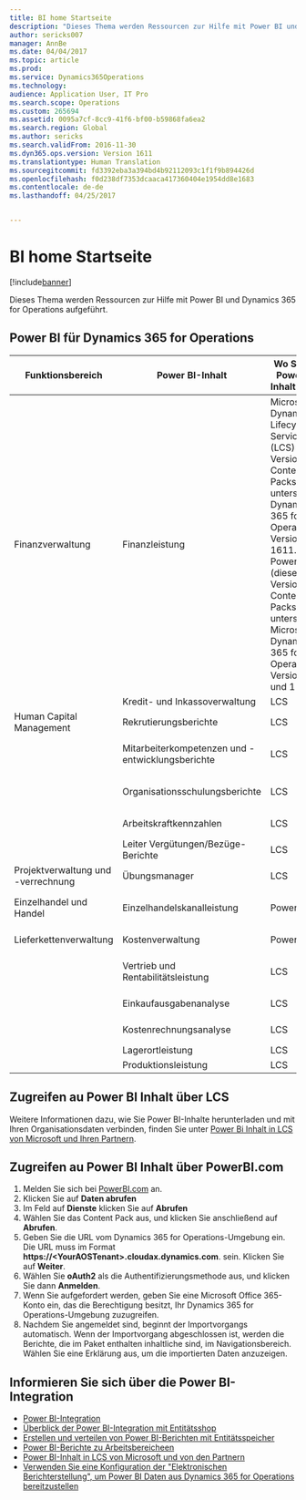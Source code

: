 ```yaml
---
title: BI home Startseite
description: "Dieses Thema werden Ressourcen zur Hilfe mit Power BI und Dynamics 365 for Operations aufgeführt."
author: sericks007
manager: AnnBe
ms.date: 04/04/2017
ms.topic: article
ms.prod: 
ms.service: Dynamics365Operations
ms.technology: 
audience: Application User, IT Pro
ms.search.scope: Operations
ms.custom: 265694
ms.assetid: 0095a7cf-8cc9-41f6-bf00-b59868fa6ea2
ms.search.region: Global
ms.author: sericks
ms.search.validFrom: 2016-11-30
ms.dyn365.ops.version: Version 1611
ms.translationtype: Human Translation
ms.sourcegitcommit: fd3392eba3a394bd4b92112093c1f1f9b894426d
ms.openlocfilehash: f0d238df7353dcaaca417360404e1954dd8e1683
ms.contentlocale: de-de
ms.lasthandoff: 04/25/2017


---
```


# <a name="power-bi-home-page"></a>BI home Startseite

[!include[banner](../includes/banner.md)]


Dieses Thema werden Ressourcen zur Hilfe mit Power BI und Dynamics 365 for Operations aufgeführt.

<a name="power-bi-content-for-dynamics-365-for-operations"></a>Power BI für Dynamics 365 for Operations
------------------------------------------------

| **Funktionsbereich**                  | **Power BI-Inhalt**                          | **Wo Sie den Power BI-Inhalt finden**                                                                                                                                                                                         | **Weitere Informationen**                                                                                                                                                               |
|-----------------------------------|-----------------------------------------------|--------------------------------------------------------------------------------------------------------------------------------------------------------------------------------------------------------------------------------|------------------------------------------------------------------------------------------------------------------------------------------------------------------------------|
| Finanzverwaltung              | Finanzleistung                         | Microsoft Dynamics Lifecycle Services (LCS) (diese Version des Content Packs unterstützt Dynamics 365 for Operations Version 1611.), PowerBI.com (diese Version des Content Packs unterstützt Microsoft Dynamics 365 for Operations Version 7.0 und 1 7,0). | [Financial Performance Power BI Inhalt](financial-performance-power-bi-content-pack.md)                                               |
|                                   | Kredit- und Inkassoverwaltung             | LCS                                                                                                                                                                                                                            |                                                                                                                                                                              |
| Human Capital Management          | Rekrutierungsberichte                            | LCS                                                                                                                                                                                                                            | [Rekrutierungs-Power BI-Inhalt](recruiting-analysis-power-bi-content-pack.md)                                                       |
|                                   | Mitarbeiterkompetenzen und -entwicklungsberichte | LCS                                                                                                                                                                                                                            | [Power BI Inhalt Mitarbeiterkompetenzen und -entwicklung](employee-competencies-and-development-analysis-power-bi-content-pack.md) |
|                                   | Organisationsschulungsberichte               | LCS                                                                                                                                                                                                                            | [Organisatorische Trainings-Power BI-Inhalt](organizational-training-analysis-power-bi-content-pack.md)                             |
|                                   | Arbeitskraftkennzahlen                             | LCS                                                                                                                                                                                                                            | [Workforce Metrics Power BI – Inhalt](workforce-analysis-power-bi-content-pack.md)                                                 |
|                                   | Leiter Vergütungen/Bezüge-Berichte             | LCS                                                                                                                                                                                                                            | [Power BI Inhalte Vergütung und Benefits](compensation-and-benefits-analysis-power-bi-content-pack.md)                         |
| Projektverwaltung und -verrechnung | Übungsmanager                              | LCS                                                                                                                                                                                                                            |                                                                                                                                                                              |
| Einzelhandel und Handel               | Einzelhandelskanalleistung                    | PowerBI.com                                                                                                                                                                                                                    | [Retail Channel Performance Power BI Inhalt](retail-channel-performance-dashboard-power-bi-data.md)                 |
| Lieferkettenverwaltung           | Kostenverwaltung                               | PowerBI.com                                                                                                                                                                                                                    |  [Kostenverwaltung für Power BI Inhalt](cost-management-content-pack.md)                                                          |
|                                   | Vertrieb und Rentabilitätsleistung           | LCS                                                                                                                                                                                                                            | [Vertriebs-und Rentabilitätsleistung Power BI Inhalt](sales-profitability-performance-content-pack.md)          |
|                                   | Einkaufausgabenanalyse                       | LCS                                                                                                                                                                                                                            | [Einkaufausgabenanalyse Power BI-Inhalt](purchase-content-pack-for-power-bi.md)                                                 |
|                                   | Kostenrechnungsanalyse                      | LCS                                                                                                                                                                                                                            | [Kostenrechnungsanalyse Power BI Inhalt](cost-accounting-analysis-content-pack.md)                                         |
|                                   | Lagerortleistung                         | LCS                                                                                                                                                                                                                            |                                                                                                                                                                              |
|                                   | Produktionsleistung                        | LCS                                                                                                                                                                                                                            |                                                                                                                                                                              |

## <a name="access-power-bi-content-from-lcs"></a>Zugreifen au Power BI Inhalt über LCS
Weitere Informationen dazu, wie Sie Power BI-Inhalte herunterladen und mit Ihren Organisationsdaten verbinden, finden Sie unter [Power Bi Inhalt in LCS von Microsoft und Ihren Partnern](power-bi-content-microsoft-partners.md).

## <a name="access-power-bi-content-from-powerbicom"></a>Zugreifen au Power BI Inhalt über PowerBI.com
1.  Melden Sie sich bei [PowerBI.com](https://www.powerbi.com/) an.
2.  Klicken Sie auf **Daten abrufen**
3.  Im Feld auf **Dienste** klicken Sie auf **Abrufen**
4.  Wählen Sie das Content Pack aus, und klicken Sie anschließend auf **Abrufen**.
5.  Geben Sie die URL vom Dynamics 365 for Operations-Umgebung ein. Die URL muss im Format **https://&lt;YourAOSTenant&gt;.cloudax.dynamics.com**. sein. Klicken Sie auf **Weiter**.
6.  Wählen Sie **oAuth2** als die Authentifizierungsmethode aus, und klicken Sie dann **Anmelden**.
7.  Wenn Sie aufgefordert werden, geben Sie eine Microsoft Office 365-Konto ein, das die Berechtigung besitzt, Ihr Dynamics 365 for Operations-Umgebung zuzugreifen.
8.  Nachdem Sie angemeldet sind, beginnt der Importvorgangs automatisch. Wenn der Importvorgang abgeschlossen ist, werden die Berichte, die im Paket enthalten inhaltliche sind, im Navigationsbereich. Wählen Sie eine Erklärung aus, um die importierten Daten anzuzeigen.

## <a name="learn-more-about-the-power-bi-integration"></a>Informieren Sie sich über die Power BI-Integration
-   [Power BI-Integration](power-bi-integration.md)
-   [Überblick der Power BI-Integration mit Entitätsshop](power-bi-integration-entity-store.md)
-   [Erstellen und verteilen von Power BI-Berichten mit Entitätsspeicher](author-distribute-power-bi-reports.md)
-   [Power BI-Berichte zu Arbeitsbereicheen](pin-power-bi-reports.md)
-   [Power BI-Inhalt in LCS von Microsoft und von den Partnern](power-bi-content-microsoft-partners.md)
-   [Verwenden Sie eine Konfiguration der "Elektronischen Berichterstellung", um Power BI Daten aus Dynamics 365 for Operations bereitzustellen](general-electronic-reporting-report-configuration-get-data-powerbi.md)







